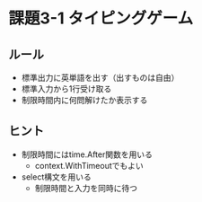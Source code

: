 # 課題3-1 タイピングゲーム
## ルール
* 標準出力に英単語を出す（出すものは自由）
* 標準入力から1行受け取る
* 制限時間内に何問解けたか表示する

## ヒント
* 制限時間にはtime.After関数を用いる
  * context.WithTimeoutでもよい
* select構文を用いる
  * 制限時間と入力を同時に待つ
